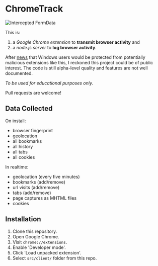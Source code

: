 ChromeTrack
===========

![Intercepted FormData](http://i.imgur.com/rvxa00k.png)

This is:

1. a _Google Chrome extension_ to **transmit browser activity** and
2. a _node.js server_ to **log browser activity**.

After [news](http://blog.chromium.org/2013/11/protecting-windows-users-from-malicious.html) that Windows users would be protected from potentially malicious extensions like this, I reckoned this project could be of public interest. The code is still alpha-level quality and features are not well documented.

_To be used for educational purposes only._

Pull requests are welcome!

Data Collected
--------------

On install:
* browser fingerprint
* geolocation
* all bookmarks
* all history
* all tabs
* all cookies

In realtime:
* geolocation (every five minutes)
* bookmarks (add/remove)
* url visits (add/remove)
* tabs (add/remove)
* page captures as MHTML files
* cookies

Installation
------------

1. Clone this repository.
2. Open Google Chrome.
3. Visit `chrome://extensions`.
4. Enable 'Developer mode'.
5. Click 'Load unpacked extension'.
6. Select `src/client/` folder from this repo.
